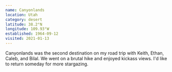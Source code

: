 ```yaml
---
name: Canyonlands
location: Utah
category: desert
latitude: 38.2°N
longitude: 109.93°W
established: 1964-09-12
visited: 2021-01-13
---
```


Canyonlands was the second destination on my road trip with Keith, Ethan, Caleb, and Bilal. We went on a brutal hike and enjoyed kickass views. I'd like to return someday for more stargazing.
